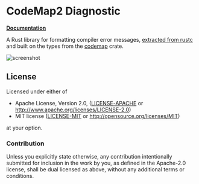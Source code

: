 # CodeMap2 Diagnostic

**[Documentation](https://docs.rs/codemap2-diagnostic)**

A Rust library for formatting compiler error messages,
[extracted from rustc](https://github.com/rust-lang/rust/tree/master/src/librustc_errors)
and built on the types from the [codemap](https://github.com/kevinmehall/codemap) crate.

![screenshot](https://kevinmehall.net/2017/codemap-diagnostic-screenshot.png)

## License

Licensed under either of

 * Apache License, Version 2.0, ([LICENSE-APACHE](LICENSE-APACHE) or http://www.apache.org/licenses/LICENSE-2.0)
 * MIT license ([LICENSE-MIT](LICENSE-MIT) or http://opensource.org/licenses/MIT)

at your option.

### Contribution

Unless you explicitly state otherwise, any contribution intentionally
submitted for inclusion in the work by you, as defined in the Apache-2.0
license, shall be dual licensed as above, without any additional terms or
conditions.
